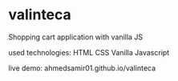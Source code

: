 # valinteca
Shopping cart application with vanilla JS 

used technologies:
    HTML
    CSS
    Vanilla Javascript

live demo: ahmedsamir01.github.io/valinteca
